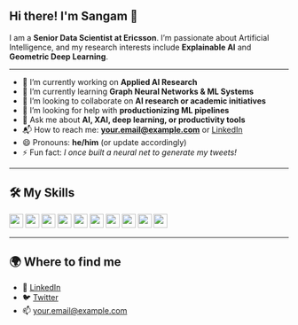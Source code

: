 ## Hi there! I'm Sangam 👋

I am a **Senior Data Scientist at Ericsson**. I’m passionate about Artificial Intelligence, and my research interests include **Explainable AI** and **Geometric Deep Learning**.

---

- 🔭 I’m currently working on **Applied AI Research**
- 🌱 I’m currently learning **Graph Neural Networks & ML Systems**
- 🤝 I’m looking to collaborate on **AI research or academic initiatives**
- 🧠 I’m looking for help with **productionizing ML pipelines**
- 💬 Ask me about **AI, XAI, deep learning, or productivity tools**
- 📬 How to reach me: **[your.email@example.com](mailto:your.email@example.com)** or [LinkedIn](https://www.linkedin.com/in/sangamsingh09)
- 😄 Pronouns: **he/him** (or update accordingly)
- ⚡ Fun fact: *I once built a neural net to generate my tweets!*

---

## 🛠 My Skills

<p align="left">
  <img src="https://img.shields.io/badge/-Python-3776AB?style=flat-square&logo=python&logoColor=white" height="25"/>
  <img src="https://img.shields.io/badge/-PyTorch-EE4C2C?style=flat-square&logo=pytorch&logoColor=white" height="25"/>
  <img src="https://img.shields.io/badge/-TensorFlow-FF6F00?style=flat-square&logo=tensorflow&logoColor=white" height="25"/>
  <img src="https://img.shields.io/badge/-Keras-D00000?style=flat-square&logo=keras&logoColor=white" height="25"/>
  <img src="https://img.shields.io/badge/-Git-F05032?style=flat-square&logo=git&logoColor=white" height="25"/>
  <img src="https://img.shields.io/badge/-GitHub-181717?style=flat-square&logo=github&logoColor=white" height="25"/>
  <img src="https://img.shields.io/badge/-GitLab-FC6D26?style=flat-square&logo=gitlab&logoColor=white" height="25"/>
  <img src="https://img.shields.io/badge/-VSCode-007ACC?style=flat-square&logo=visual-studio-code&logoColor=white" height="25"/>
  <img src="https://img.shields.io/badge/-Linux-FCC624?style=flat-square&logo=linux&logoColor=black" height="25"/>
  <img src="https://img.shields.io/badge/-LaTeX-008080?style=flat-square&logo=latex&logoColor=white" height="25"/>
</p>

---

## 🌍 Where to find me

- 🔗 [LinkedIn](https://linkedin.com/in/your-profile)
- 🐦 [Twitter](https://twitter.com/your-handle)
- 📫 [your.email@example.com](mailto:your.email@example.com)
